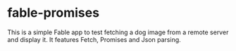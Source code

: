 # fable-promises
This is a simple Fable app to test fetching a dog image from a remote server and display it. It features Fetch, Promises and Json parsing.
